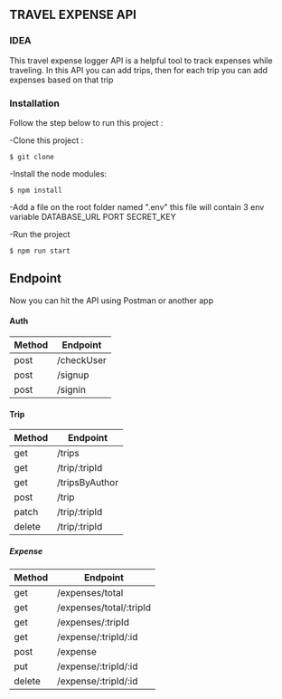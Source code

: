 ## TRAVEL EXPENSE API


### IDEA
This travel expense logger API is a helpful tool to track expenses while traveling. 
In this API you can add trips, then for each trip you can add expenses based on that trip

### Installation
Follow the step below to run this project :

-Clone this project :

    $ git clone 
    
-Install the node modules:

    $ npm install

-Add a file on the root folder named ".env"
this file will contain 3 env variable
DATABASE_URL
PORT
SECRET_KEY

-Run the project

    $ npm run start

## Endpoint
Now you can hit the API using Postman or another app

#### Auth
|     Method    |    Endpoint   |
| ------------- | ------------- |
| post      | /checkUser |
| post | /signup  |
| post | /signin    |

#### Trip
|     Method    |    Endpoint   |
| ------------- | ------------- |
| get      | /trips |
| get | /trip/:tripId  |
| get | /tripsByAuthor   |
| post      | /trip |
| patch | /trip/:tripId  |
| delete | /trip/:tripId    |

##### Expense
|     Method    |    Endpoint   |
| ------------- | ------------- |
| get      | /expenses/total |
| get | /expenses/total/:tripId  |
| get | /expenses/:tripId   |
| get      | /expense/:tripId/:id |
| post      | /expense |
| put | /expense/:tripId/:id  |
| delete | /expense/:tripId/:id    |


